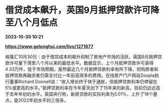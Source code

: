 # 借贷成本飙升，英国9月抵押贷款许可降至八个月低点

**2023-10-30 10:21**

**https://www.gelonghui.com/live/1271677**

格隆汇10月30日｜由于借贷成本的飙升抑制了房地产市场的活跃，英国9月抵押贷款许可量下滑至八个月以来的最低水平。数据显示，上个月抵押贷款许可录得4.33万件，低于市场预期。虽然最近几个月抵押贷款利率有所下降，但购房者和抵押贷款再融资者仍需支付比一年前高得多的费用。在线房产门户网站Zoopla执行董事Richard Donnell说：“收入增长终于快于通胀，但抵押贷款利率仍停留在5%或更高的水平。”抵押贷款利率在今年夏天创下了15年来的新高，目前仍远远高于去年年初的水平。英国央行称，新房贷款的实际利率为5.01%，上升了19个基点，是2022年初水平的三倍多。